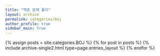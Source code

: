 ```yaml
---
title: "백준 문제 풀이"
layout: archive
permalink: categories/boj
author_profile: true
sidebar_main: true
---
```




{% assign posts = site.categories.BOJ %}
{% for post in posts %} {% include archive-single2.html type=page.entries_layout %} {% endfor %}
